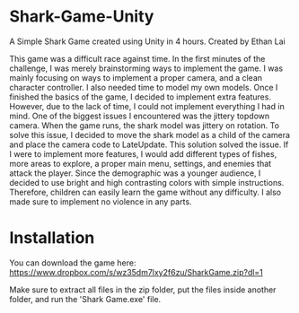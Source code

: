 # Shark-Game-Unity
A Simple Shark Game created using Unity in 4 hours. Created by Ethan Lai

This game was a difficult race against time. In the first minutes of the challenge, I was merely brainstorming ways to implement the game. I was mainly focusing on ways
to implement a proper camera, and a clean character controller. I also needed time to model my own models. Once I finished the basics of the game, I decided to implement
extra features. However, due to the lack of time, I could not implement everything I had in mind. One of the biggest issues I encountered was the jittery topdown camera.
When the game runs, the shark model was jittery on rotation. To solve this issue, I decided to move the shark model as a child of the camera and place the camera code
to LateUpdate. This solution solved the issue. If I were to implement more features, I would add different types of fishes, more areas to explore, a proper main menu,
settings, and enemies that attack the player. Since the demographic was a younger audience, I decided to use bright and high contrasting colors with simple instructions.
Therefore, children can easily learn the game without any difficulty. I also made sure to implement no violence in any parts.

# Installation
You can download the game here: https://www.dropbox.com/s/wz35dm7lxy2f6zu/SharkGame.zip?dl=1

Make sure to extract all files in the zip folder, put the files inside another folder, and run the 'Shark Game.exe' file.
